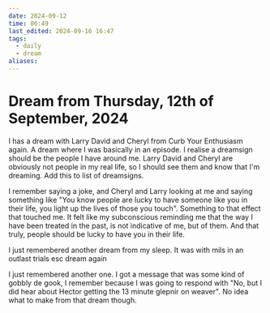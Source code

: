 ```yaml
---
date: 2024-09-12
time: 06:49
last_edited: 2024-09-16 16:47
tags:
  - daily
  - dream
aliases: 
---
```

# Dream from Thursday, 12th of September, 2024
I has a dream with Larry David and Cheryl from Curb Your Enthusiasm again. A dream where I was basically in an episode. I realise a dreamsign should be the people I have around me. Larry David and Cheryl are obviously not people in my real life, so I should see them and know that I'm dreaming. Add this to list of dreamsigns.

I remember saying a joke, and Cheryl and Larry looking at me and saying something like "You know people are lucky to have someone like you in their life, you light up the lives of those you touch". Something to that effect that touched me. It felt like my subconscious reminding me that the way I have been treated in the past, is not indicative of me, but of them. And that truly, people should be lucky to have you in their life.

I just remembered another dream from my sleep. It was with mils in an outlast trials esc dream again

I just remembered another one. I got a message that was some kind of gobbly de gook, I remember because I was going to respond with "No, but I did hear about Hector getting the 13 minute glepnir on weaver". No idea what to make from that dream though.
